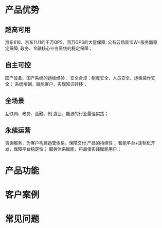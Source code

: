 # 产品优势
## 超高可用
京东618、京东11.11的千万QPS，百万GPS的大促保障; 
公有云场景10W+服务器稳定保障; 
政务、金融核心业务系统的稳定保障；

## 自主可控
国产设备、国产系统的运维经验； 
安全合规：制度安全、人员安全、运维操作安全； 
系统培训，赋能客户，实现知识转移；

## 全场景
互联网、政务、金融、制 造业、能源的行业最佳实践；

## 永续运营
咨询服务，为客户构建运营体系，保障交付 产品的持续性； 
智能平台+定制化开发，保障平台稳定性； 
服务体系赋能，将最佳实践赋能用户；

# 产品功能

# 客户案例


# 常见问题
